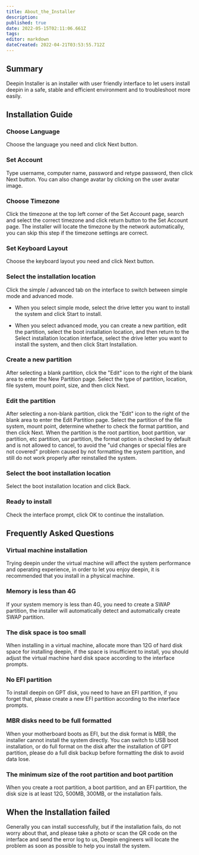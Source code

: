 ```yaml
---
title: About_the_Installer
description: 
published: true
date: 2022-05-15T02:11:06.661Z
tags: 
editor: markdown
dateCreated: 2022-04-21T03:53:55.712Z
---
```


## Summary

Deepin Installer is an installer with user friendly interface to let users install deepin in a safe, stable and efficient environment and to troubleshoot more easily.

## Installation Guide

### Choose Language
Choose the language you need and click Next button.

### Set Account

Type username, computer name, password and retype password, then click Next button. You can also change avatar by clicking on the user avatar image.

### Choose Timezone

Click the timezone at the top left corner of the Set Account page, search and select the correct timezone and click return button to the Set Account page. The installer will locate the timezone by the network automatically, you can skip this step if the timezone settings are correct.

### Set Keyboard Layout

Choose the keyboard layout you need and click Next button.

### Select the installation location

Click the simple / advanced tab on the interface to switch between simple mode and advanced mode.

- When you select simple mode, select the drive letter you want to install the system and click Start to install.

- When you select advanced mode, you can create a new partition, edit the partition, select the boot installation location, and then return to the Select installation location interface, select the drive letter you want to install the system, and then click Start Installation.

### Create a new partition

After selecting a blank partition, click the "Edit" icon to the right of the blank area to enter the New Partition page.
Select the type of partition, location, file system, mount point, size, and then click Next.

### Edit the partition

After selecting a non-blank partition, click the "Edit" icon to the right of the blank area to enter the Edit Partition page.
Select the partition of the file system, mount point, determine whether to check the format partition, and then click Next.
When the partition is the root partition, boot partition, var partition, etc partition, usr partition, the format option is checked by default and is not allowed to cancel, to avoid the "uid changes or special files are not covered" problem caused by not formatting the system partition, and still do not work properly after reinstalled the system.

### Select the boot installation location

Select the boot installation location and click Back.

### Ready to install

Check the interface prompt, click OK to continue the installation.

## Frequently Asked Questions

### Virtual machine installation

Trying deepin under the virtual machine will affect the system performance and operating experience, in order to let you enjoy deepin, it is recommended that you install in a physical machine.

### Memory is less than 4G

If your system memory is less than 4G, you need to create a SWAP partition, the installer will automatically detect and automatically create SWAP partition.

### The disk space is too small

When installing in a virtual machine, allocate more than 12G of hard disk space for installing deepin, if the space is insufficient to install, you should adjust the virtual machine hard disk space according to the interface prompts.

### No EFI partition

To install deepin on GPT disk, you need to have an EFI partition, if you forget that, please create a new EFI partition according to the interface prompts.

### MBR disks need to be full formatted

When your motherboard boots as EFI, but the disk format is MBR, the installer cannot install the system directly. You can switch to USB boot installation, or do full format on the disk after the installation of GPT partition, please do a full disk backup before formatting the disk to avoid data lose.

### The minimum size of the root partition and boot partition

When you create a root partition, a boot partition, and an EFI partition, the disk size is at least 12G, 500MB, 300MB, or the installation fails.

## When the Installation failed

Generally you can install successfully, but if the installation fails, do not worry about that, and please take a photo or scan the QR code on the interface and send the error log to us, Deepin engineers will locate the problem as soon as possible to help you install the system.

